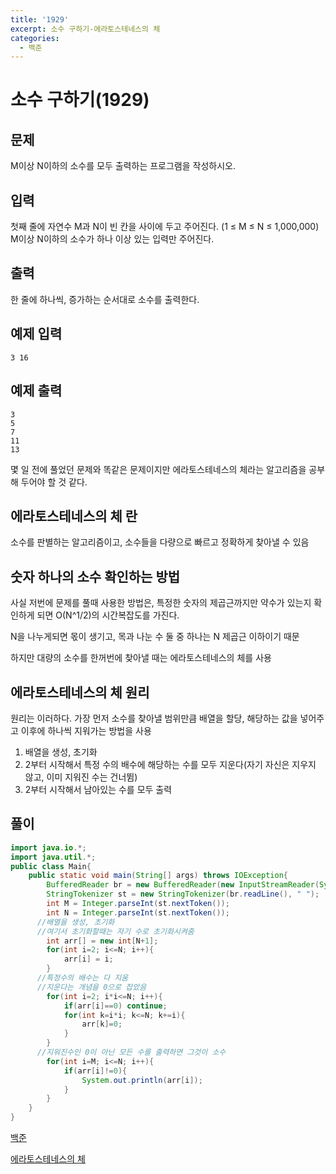 ```yaml
---
title: '1929'
excerpt: 소수 구하기-에라토스테네스의 체
categories:
  - 백준
---
```


# 소수 구하기\(1929\)

## 문제

M이상 N이하의 소수를 모두 출력하는 프로그램을 작성하시오.

## 입력

첫째 줄에 자연수 M과 N이 빈 칸을 사이에 두고 주어진다. \(1 ≤ M ≤ N ≤ 1,000,000\) M이상 N이하의 소수가 하나 이상 있는 입력만 주어진다.

## 출력

한 줄에 하나씩, 증가하는 순서대로 소수를 출력한다.

## 예제 입력

```text
3 16
```

## 예제 출력

```text
3
5
7
11
13
```

몇 일 전에 풀었던 문제와 똑같은 문제이지만 에라토스테네스의 체라는 알고리즘을 공부해 두어야 할 것 같다.

## 에라토스테네스의 체 란

소수를 판별하는 알고리즘이고, 소수들을 다량으로 빠르고 정확하게 찾아낼 수 있음

## 숫자 하나의 소수 확인하는 방법

사실 저번에 문제를 풀때 사용한 방법은, 특정한 숫자의 제곱근까지만 약수가 있는지 확인하게 되면 O\(N^1/2\)의 시간복잡도를 가진다.

N을 나누게되면 몫이 생기고, 목과 나눈 수 둘 중 하나는 N 제곱근 이하이기 때문

하지만 대량의 소수를 한꺼번에 찾아낼 때는 에라토스테네스의 체를 사용

## 에라토스테네스의 체 원리

원리는 이러하다. 가장 먼저 소수를 찾아낼 범위만큼 배열을 할당, 해당하는 값을 넣어주고 이후에 하나씩 지워가는 방법을 사용

1. 배열을 생성, 초기화
2. 2부터 시작해서 특정 수의 배수에 해당하는 수를 모두 지운다\(자기 자신은 지우지 않고, 이미 지워진 수는 건너뜀\)
3. 2부터 시작해서 남아있는 수를 모두 출력

## 풀이

```java
import java.io.*;
import java.util.*;
public class Main{
    public static void main(String[] args) throws IOException{
        BufferedReader br = new BufferedReader(new InputStreamReader(System.in));
        StringTokenizer st = new StringTokenizer(br.readLine(), " ");
        int M = Integer.parseInt(st.nextToken());
        int N = Integer.parseInt(st.nextToken());
      //배열을 생성, 초기화
      //여기서 초기화할때는 자기 수로 초기화시켜줌
        int arr[] = new int[N+1];
        for(int i=2; i<=N; i++){
            arr[i] = i;
        }
      //특정수의 배수는 다 지움
      //지운다는 개념을 0으로 잡았음 
        for(int i=2; i*i<=N; i++){
            if(arr[i]==0) continue;
            for(int k=i*i; k<=N; k+=i){
                arr[k]=0;
            }
        }
      //지워진수인 0이 아닌 모든 수를 출력하면 그것이 소수
        for(int i=M; i<=N; i++){
            if(arr[i]!=0){
                System.out.println(arr[i]);
            }
        }
    }
}
```

[백준](https://www.acmicpc.net/problem/1929)

[에라토스테네스의 체](https://velog.io/@max9106/Algorithm-에라토스테네스의-체)

